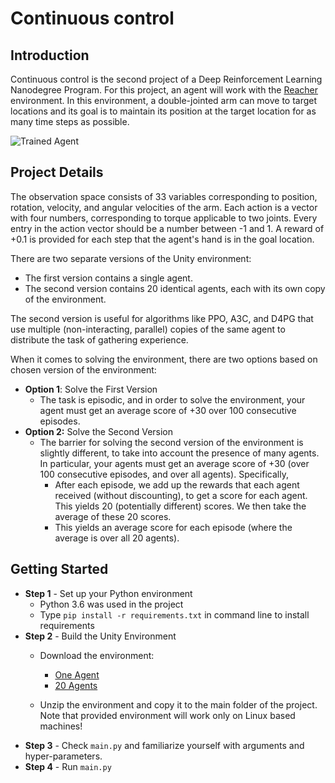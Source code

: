 [//]: # (Image References)

[image1]: https://video.udacity-data.com/topher/2018/June/5b1ea778_reacher/reacher.gif "Trained Agent"

# Continuous control

## Introduction

Continuous control is the second project of a Deep Reinforcement Learning Nanodegree Program. 
For this project, an agent will work with the [Reacher](https://github.com/ChalamPVS/Unity-Reacher) environment. 
In this environment, a double-jointed arm can move to target locations and its goal is to maintain its position
at the target location for as many time steps as possible.

![Trained Agent][image1]

## Project Details

The observation space consists of 33 variables corresponding to position, rotation, velocity, and angular velocities of the arm.
Each action is a vector with four numbers, corresponding to torque applicable to two joints. Every entry in the action 
vector should be a number between -1 and 1. A reward of +0.1 is provided for each step that the agent's hand is in the goal location.


There are two separate versions of the Unity environment:
- The first version contains a single agent.
- The second version contains 20 identical agents, each with its own copy of the environment.

The second version is useful for algorithms like PPO, A3C, and D4PG that use multiple (non-interacting, parallel) 
copies of the same agent to distribute the task of gathering experience. 


When it comes to solving the environment, there are two options based on chosen version of the environment:
- **Option 1**: Solve the First Version 
  - The task is episodic, and in order to solve the environment, your agent must get an average score of +30 over 100 consecutive episodes.
- **Option 2:** Solve the Second Version
  - The barrier for solving the second version of the environment is slightly different, to take into account the presence of many agents. 
  In particular, your agents must get an average score of +30 (over 100 consecutive episodes, and over all agents). Specifically,
    - After each episode, we add up the rewards that each agent received (without discounting), to get a score for each agent. This yields 20 (potentially different) scores. We then take the average of these 20 scores.
    - This yields an average score for each episode (where the average is over all 20 agents).
    
## Getting Started

- **Step 1** - Set up your Python environment
  - Python 3.6 was used in the project
  - Type `pip install -r requirements.txt` in command line to install requirements
- **Step 2** - Build the Unity Environment 
  - Download the environment:
    - [One Agent](https://s3-us-west-1.amazonaws.com/udacity-drlnd/P2/Reacher/one_agent/Reacher_Linux.zip)
    - [20 Agents](https://s3-us-west-1.amazonaws.com/udacity-drlnd/P2/Reacher/Reacher_Linux.zip)

  - Unzip the environment and copy it to the main folder of the project. Note that provided environment will work only on Linux based machines!
- **Step 3** - Check `main.py` and familiarize yourself with arguments and hyper-parameters.
- **Step 4** - Run `main.py`
